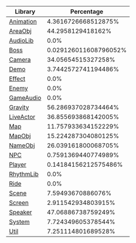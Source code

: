| Library | Percentage |
| ------------- | ------------- |
| [Animation](https://github.com/shibbo/Petari/blob/master/docs/lib/Animation.md) | 4.3616726668512875% |
| [AreaObj](https://github.com/shibbo/Petari/blob/master/docs/lib/AreaObj.md) | 44.2958129418162% |
| [AudioLib](https://github.com/shibbo/Petari/blob/master/docs/lib/AudioLib.md) | 0.0% |
| [Boss](https://github.com/shibbo/Petari/blob/master/docs/lib/Boss.md) | 0.029126011608796052% |
| [Camera](https://github.com/shibbo/Petari/blob/master/docs/lib/Camera.md) | 34.05654515327258% |
| [Demo](https://github.com/shibbo/Petari/blob/master/docs/lib/Demo.md) | 3.7442572741194486% |
| [Effect](https://github.com/shibbo/Petari/blob/master/docs/lib/Effect.md) | 0.0% |
| [Enemy](https://github.com/shibbo/Petari/blob/master/docs/lib/Enemy.md) | 0.0% |
| [GameAudio](https://github.com/shibbo/Petari/blob/master/docs/lib/GameAudio.md) | 0.0% |
| [Gravity](https://github.com/shibbo/Petari/blob/master/docs/lib/Gravity.md) | 56.286937028734464% |
| [LiveActor](https://github.com/shibbo/Petari/blob/master/docs/lib/LiveActor.md) | 36.855693868142005% |
| [Map](https://github.com/shibbo/Petari/blob/master/docs/lib/Map.md) | 11.757933634152229% |
| [MapObj](https://github.com/shibbo/Petari/blob/master/docs/lib/MapObj.md) | 15.224287304080125% |
| [NameObj](https://github.com/shibbo/Petari/blob/master/docs/lib/NameObj.md) | 26.039161800068705% |
| [NPC](https://github.com/shibbo/Petari/blob/master/docs/lib/NPC.md) | 0.7591369440774989% |
| [Player](https://github.com/shibbo/Petari/blob/master/docs/lib/Player.md) | 0.14184156212575486% |
| [RhythmLib](https://github.com/shibbo/Petari/blob/master/docs/lib/RhythmLib.md) | 0.0% |
| [Ride](https://github.com/shibbo/Petari/blob/master/docs/lib/Ride.md) | 0.0% |
| [Scene](https://github.com/shibbo/Petari/blob/master/docs/lib/Scene.md) | 7.59493670886076% |
| [Screen](https://github.com/shibbo/Petari/blob/master/docs/lib/Screen.md) | 2.911542934803915% |
| [Speaker](https://github.com/shibbo/Petari/blob/master/docs/lib/Speaker.md) | 47.06886738759249% |
| [System](https://github.com/shibbo/Petari/blob/master/docs/lib/System.md) | 7.724349605378544% |
| [Util](https://github.com/shibbo/Petari/blob/master/docs/lib/Util.md) | 7.251114801689528% |
